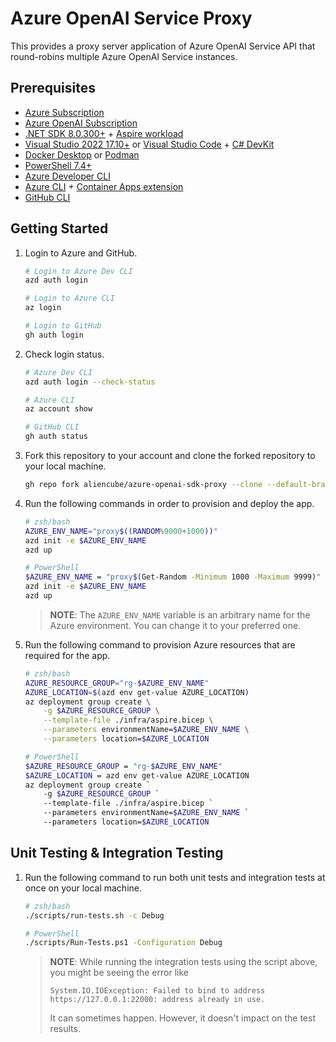 # Azure OpenAI Service Proxy

This provides a proxy server application of Azure OpenAI Service API that round-robins multiple Azure OpenAI Service instances.

## Prerequisites

- [Azure Subscription](https://azure.microsoft.com/free)
- [Azure OpenAI Subscription](https://aka.ms/oai/access)
- [.NET SDK 8.0.300+](https://dotnet.microsoft.com/download/dotnet/8.0) + [Aspire workload](https://learn.microsoft.com/dotnet/aspire/fundamentals/setup-tooling)
- [Visual Studio 2022 17.10+](https://visualstudio.microsoft.com/vs/) or [Visual Studio Code](https://code.visualstudio.com/) + [C# DevKit](https://marketplace.visualstudio.com/items?itemName=ms-dotnettools.csdevkit)
- [Docker Desktop](https://docs.docker.com/desktop/) or [Podman](https://podman.io/docs/installation)
- [PowerShell 7.4+](https://learn.microsoft.com/powershell/scripting/install/installing-powershell)
- [Azure Developer CLI](https://learn.microsoft.com/azure/developer/azure-developer-cli/install-azd)
- [Azure CLI](https://learn.microsoft.com/cli/azure/install-azure-cli) + [Container Apps extension](https://learn.microsoft.com/cli/azure/azure-cli-extensions-overview)
- [GitHub CLI](https://cli.github.com/)

## Getting Started

1. Login to Azure and GitHub.

    ```bash
    # Login to Azure Dev CLI
    azd auth login
    
    # Login to Azure CLI
    az login
    
    # Login to GitHub
    gh auth login
    ```

1. Check login status.

    ```bash
    # Azure Dev CLI
    azd auth login --check-status
    
    # Azure CLI
    az account show
    
    # GitHub CLI
    gh auth status
    ```

1. Fork this repository to your account and clone the forked repository to your local machine.

    ```bash
    gh repo fork aliencube/azure-openai-sdk-proxy --clone --default-branch-only
    ```

1. Run the following commands in order to provision and deploy the app.

    ```bash
    # zsh/bash
    AZURE_ENV_NAME="proxy$((RANDOM%9000+1000))"
    azd init -e $AZURE_ENV_NAME
    azd up
    
    # PowerShell
    $AZURE_ENV_NAME = "proxy$(Get-Random -Minimum 1000 -Maximum 9999)"
    azd init -e $AZURE_ENV_NAME
    azd up
    ```

   > **NOTE**: The `AZURE_ENV_NAME` variable is an arbitrary name for the Azure environment. You can change it to your preferred one.

1. Run the following command to provision Azure resources that are required for the app.

    ```bash
    # zsh/bash
    AZURE_RESOURCE_GROUP="rg-$AZURE_ENV_NAME"
    AZURE_LOCATION=$(azd env get-value AZURE_LOCATION)
    az deployment group create \
        -g $AZURE_RESOURCE_GROUP \
        --template-file ./infra/aspire.bicep \
        --parameters environmentName=$AZURE_ENV_NAME \
        --parameters location=$AZURE_LOCATION

    # PowerShell
    $AZURE_RESOURCE_GROUP = "rg-$AZURE_ENV_NAME"
    $AZURE_LOCATION = azd env get-value AZURE_LOCATION
    az deployment group create `
        -g $AZURE_RESOURCE_GROUP `
        --template-file ./infra/aspire.bicep `
        --parameters environmentName=$AZURE_ENV_NAME `
        --parameters location=$AZURE_LOCATION
    ```

## Unit Testing & Integration Testing

1. Run the following command to run both unit tests and integration tests at once on your local machine.

    ```bash
    # zsh/bash
    ./scripts/run-tests.sh -c Debug

    # PowerShell
    ./scripts/Run-Tests.ps1 -Configuration Debug
    ```

   > **NOTE**: While running the integration tests using the script above, you might be seeing the error like
   > 
   > `System.IO.IOException: Failed to bind to address https://127.0.0.1:22000: address already in use.`
   > 
   > It can sometimes happen. However, it doesn't impact on the test results.
